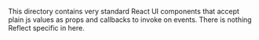 This directory contains very standard React UI components that accept plain js
values as props and callbacks to invoke on events. There is nothing Reflect
specific in here.
